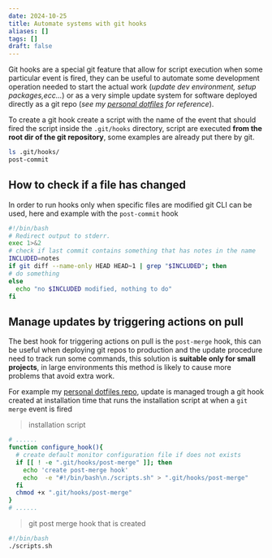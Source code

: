 ```yaml
---
date: 2024-10-25
title: Automate systems with git hooks
aliases: []
tags: []
draft: false
---
```


Git hooks are a special git feature that allow for script execution when some particular event is fired, they can be useful to automate some development operation needed to start the actual work (*update dev environment, setup packages,ecc...*) or as a very simple update system for software deployed directly as a git repo (*see my [personal dotfiles](https://github.com/carnivuth/scripts) for reference*).

To create a git hook create a script with the name of the event that should fired the script inside the `.git/hooks` directory, script are executed **from the root dir of the git repository**, some examples are already put there by git.

```bash
ls .git/hooks/
post-commit
```

## How to check if a file has changed

In order to run hooks only when specific files are modified git CLI can be used, here and example with the `post-commit` hook

```bash
#!/bin/bash
# Redirect output to stderr.
exec 1>&2
# check if last commit contains something that has notes in the name
INCLUDED=notes
if git diff --name-only HEAD HEAD~1 | grep "$INCLUDED"; then
# do something
else
  echo "no $INCLUDED modified, nothing to do"
fi
```

## Manage updates by triggering actions on pull

The best hook for triggering actions on pull is the `post-merge` hook, this can be useful when deploying git repos to production and the update procedure need to track run some commands, this solution is **suitable only for small projects**, in large environments this method is likely to cause more problems that avoid extra work.

For example my [personal dotfiles repo](https://github.com/carnivuth/scripts), update is managed trough a git hook created at installation time that runs the installation script at when a `git merge` event is fired

> installation script
```bash
# ......
function configure_hook(){
  # create default monitor configuration file if does not exists
  if [[ ! -e ".git/hooks/post-merge" ]]; then
    echo 'create post-merge hook'
    echo  -e "#!/bin/bash\n./scripts.sh" > ".git/hooks/post-merge"
  fi
  chmod +x ".git/hooks/post-merge"
}
# ......
```

> git post merge hook that is created
```bash
#!/bin/bash
./scripts.sh
```


